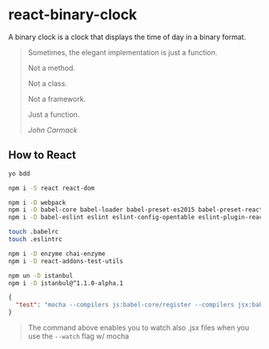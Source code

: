 # react-binary-clock

A binary clock is a clock that displays the time of day in a binary format.

> Sometimes, the elegant implementation is just a function.
>
> Not a method.
>
> Not a class.
>
> Not a framework.
>
> Just a function. 
>
> _John Carmack_

## How to React

```bash
yo bdd
```

```bash
npm i -S react react-dom
```

```bash
npm i -D webpack
npm i -D babel-core babel-loader babel-preset-es2015 babel-preset-react
npm i -D babel-eslint eslint eslint-config-opentable eslint-plugin-react eslint-plugin-import
```

```bash
touch .babelrc
touch .eslintrc
```

```bash
npm i -D enzyme chai-enzyme
npm i -D react-addons-test-utils
```

```bash
npm un -D istanbul
npm i -D istanbul@^1.1.0-alpha.1
```

```json
{
  "test": "mocha --compilers js:babel-core/register --compilers jsx:babel-register"
}
```
> The command above enables you to watch also .jsx files when you use the `--watch` flag w/ mocha
